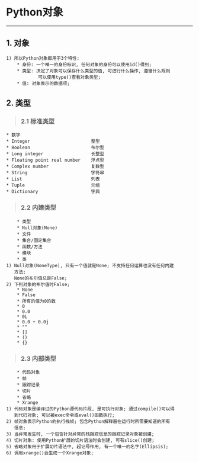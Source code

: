 # **Python对象**
***



## **1. 对象**
    1) 所以Python对象都用于3个特性:
        * 身份: 一个唯一的身份标识, 任何对象的身份可以使用id()得到;
        * 类型: 决定了对象可以保存什么类型的值, 可进行什么操作, 遵循什么规则
                可以使用type()查看对象类型;
        * 值: 对象表示的数据项;



## **2. 类型**
> ### **2.1 标准类型**
    * 数字
    * Integer                       整型
    * Boolean                       布尔型
    * Long integer                  长整型
    * Floating point real number    浮点型
    * Complex number                复数型
    * String                        字符串
    * List                          列表
    * Tuple                         元组
    * Dictionary                    字典
> ### **2.2 内建类型**
        * 类型
        * Null对象(None)
        * 文件
        * 集合/固定集合
        * 函数/方法
        * 模块
        * 类
    1) Null对象(NoneType), 只有一个值就是None; 不支持任何运算也没有任何内建
       方法; 
       None的布尔值总是False;
    2) 下列对象的布尔值时False;
        * None
        * False
        * 所有的值为0的数
        * 0
        * 0.0
        * 0L
        * 0.0 + 0.0j
        * ""
        * []
        * ()
        * {}
> ### **2.3 内部类型**
        * 代码对象
        * 帧
        * 跟踪记录
        * 切片
        * 省略
        * Xrange
    1) 代码对象是编译过的Python源代码片段, 是可执行对象; 通过compile()可以得
       到代码对象; 可以被exec命令或eval()函数执行;
    2) 帧对象表示Python的执行栈帧; 包含Python解释器在运行时所需要知道的所有
       信息;
    3) 当异常发生时, 一个包含针对异常的栈跟踪信息的跟踪记录对象被创建;
    4) 切片对象: 使用Python扩展的切片语法时会创建, 可有slice()创建;
    5) 省略对象用于扩展切片语法中, 起记号作用, 有一个唯一的名字(Ellipsis);
    6) 调用xrange()会生成一个Xrange对象;
